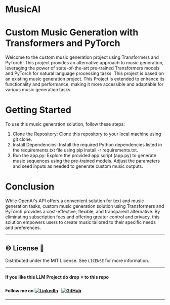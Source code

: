 # MusicAI

# Custom Music Generation with Transformers and PyTorch

Welcome to the custom music generation project using Transformers and PyTorch! This project provides an alternative approach to music generation, leveraging the power of state-of-the-art pre-trained Transformers models and PyTorch for natural language processing tasks. This project is based on an existing music generation project. This Project is extended to enhance its functionality and performance, making it more accessible and adaptable for various music generation tasks.

# Getting Started

To use this music generation solution, follow these steps:
1. Clone the Repository: Clone this repository to your local machine using git clone.
2. Install Dependencies: Install the required Python dependencies listed in the requirements.txt file using pip install -r requirements.txt.
3. Run the app.py: Explore the provided app script (app.py) to generate music sequences using the pre-trained models. Adjust the parameters and seed inputs as needed to generate custom music outputs.

# Conclusion

While OpenAI's API offers a convenient solution for text and music generation tasks, custom music generation solution using Transformers and PyTorch provides a cost-effective, flexible, and transparent alternative. By eliminating subscription fees and offering greater control and privacy, this solution empowers users to create music tailored to their specific needs and preferences.

 ---
## ©️ License 🪪 

Distributed under the MIT License. See `LICENSE` for more information.

---

#### **If you like this LLM Project do drop ⭐ to this repo**
#### Follow me on [![LinkedIn](https://img.shields.io/badge/linkedin-%230077B5.svg?style=for-the-badge&logo=linkedin&logoColor=white)](https://www.linkedin.com/in/gurpreetkaurjethra/) &nbsp; [![GitHub](https://img.shields.io/badge/github-%23121011.svg?style=for-the-badge&logo=github&logoColor=white)](https://github.com/GURPREETKAURJETHRA/)

---
